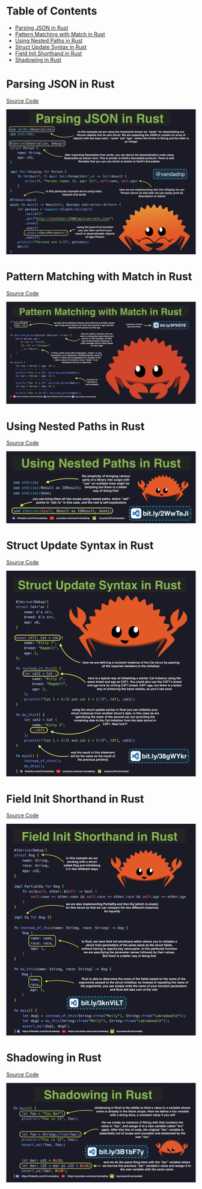 # Table of Contents

* [Parsing JSON in Rust](#parsing-json-in-rust)
* [Pattern Matching with Match in Rust](#pattern-matching-with-match-in-rust)
* [Using Nested Paths in Rust](#using-nested-paths-in-rust)
* [Struct Update Syntax in Rust](#struct-update-syntax-in-rust)
* [Field Init Shorthand in Rust](#field-init-shorthand-in-rust)
* [Shadowing in Rust](#shadowing-in-rust)

# Parsing JSON in Rust

[Source Code](source/parsing-json-in-rust.rs)

![](images/parsing-json-in-rust.jpg)

# Pattern Matching with Match in Rust

[Source Code](source/pattern-matching-with-match-in-rust.rs)

![](images/pattern-matching-with-match-in-rust.jpg)

# Using Nested Paths in Rust

[Source Code](source/using-nested-paths-in-rust.rs)

![](images/using-nested-paths-in-rust.jpg)

# Struct Update Syntax in Rust

[Source Code](source/struct-update-syntax-in-rust.rs)

![](images/struct-update-syntax-in-rust.jpg)

# Field Init Shorthand in Rust

[Source Code](source/field-init-shorthand-in-rust.rs)

![](images/field-init-shorthand-in-rust.jpg)

# Shadowing in Rust

[Source Code](source/shadowing-in-rust.rs)

![](images/shadowing-in-rust.jpg)
